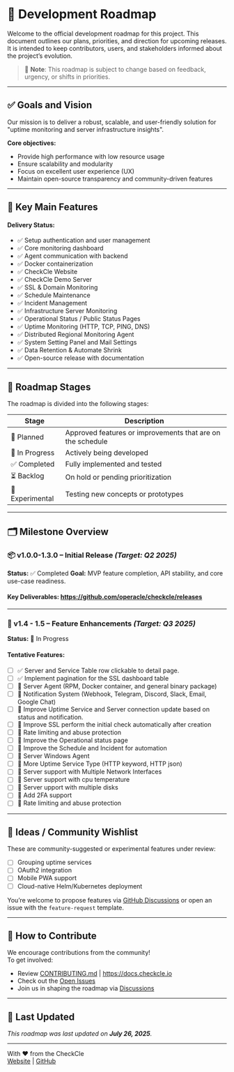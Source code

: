 # 📍 Development Roadmap

Welcome to the official development roadmap for this project. This document outlines our plans, priorities, and direction for upcoming releases. It is intended to keep contributors, users, and stakeholders informed about the project’s evolution.

> 🔄 **Note**: This roadmap is subject to change based on feedback, urgency, or shifts in priorities.

---

## ✅ Goals and Vision

Our mission is to deliver a robust, scalable, and user-friendly solution for "uptime monitoring and server infrastructure insights".

**Core objectives:**
- Provide high performance with low resource usage
- Ensure scalability and modularity
- Focus on excellent user experience (UX)
- Maintain open-source transparency and community-driven features

---

## 🧩 Key Main Features

#### Delivery Status:
- ✅ Setup authentication and user management
- ✅ Core monitoring dashboard
- ✅ Agent communication with backend
- ✅ Docker containerization
- ✅ CheckCle Website
- ✅ CheckCle Demo Server
- ✅ SSL & Domain Monitoring
- ✅ Schedule Maintenance
- ✅ Incident Management
- ✅ Infrastructure Server Monitoring
- ✅ Operational Status / Public Status Pages
- ✅ Uptime Monitoring (HTTP, TCP, PING, DNS)
- ✅ Distributed Regional Monitoring Agent
- ✅ System Setting Panel and Mail Settings
- ✅ Data Retention & Automate Shrink
- ✅ Open-source release with documentation

---
## 🚦 Roadmap Stages

The roadmap is divided into the following stages:

| Stage | Description |
|-------|-------------|
| 🎯 Planned | Approved features or improvements that are on the schedule |
| 🔧 In Progress | Actively being developed |
| ✅ Completed | Fully implemented and tested |
| ⏳ Backlog | On hold or pending prioritization |
| 🧪 Experimental | Testing new concepts or prototypes |

---

## 🗂 Milestone Overview

### 📦 v1.0.0-1.3.0 – Initial Release _(Target: Q2 2025)_
**Status:** ✅ Completed 
**Goal:** MVP feature completion, API stability, and core use-case readiness.

#### Key Deliverables: https://github.com/operacle/checkcle/releases

---

### 🚀 v1.4 - 1.5 – Feature Enhancements _(Target: Q3 2025)_
**Status:** 🔧 In Progress
#### Tentative Features:
- [ ] ✅ Server and Service Table row clickable to detail page.
- [ ] ✅ Implement pagination for the SSL dashboard table
- [ ] 🔧 Server Agent (RPM, Docker container, and general binary package) 
- [ ] 🔧 Notification System (Webhook, Telegram, Discord, Slack, Email, Google Chat)
- [ ] 🔧 Improve Uptime Service and Server connection update based on status and notification.
- [ ] 🔧 Improve SSL perform the initial check automatically after creation 
- [ ] 🔧 Rate limiting and abuse protection
- [ ] 🎯 Improve the Operational status page
- [ ] 🎯 Improve the Schedule and Incident for automation
- [ ] 🎯 Server Windows Agent
- [ ] 🎯 More Uptime Service Type (HTTP keyword, HTTP json)
- [ ] 🎯 Server support with Multiple Network Interfaces 
- [ ] 🎯 Server support with cpu temperature 
- [ ] 🎯 Server upport with multiple disks 
- [ ] 🎯 Add 2FA support
- [ ] 🎯 Rate limiting and abuse protection

---

## 🧠 Ideas / Community Wishlist

These are community-suggested or experimental features under review:

- [ ] Grouping uptime services
- [ ] OAuth2 integration
- [ ] Mobile PWA support
- [ ] Cloud-native Helm/Kubernetes deployment

You’re welcome to propose features via [GitHub Discussions](https://github.com/operacle/checkcle/discussions) or open an issue with the `feature-request` template.

---

## 📌 How to Contribute

We encourage contributions from the community!  
To get involved:

- Review [CONTRIBUTING.md](../CONTRIBUTING.md) | https://docs.checkcle.io
- Check out the [Open Issues](https://github.com/operacle/checkcle/issues)
- Join us in shaping the roadmap via [Discussions](https://github.com/operacle/checkcle/discussions)

---

## 📅 Last Updated
_This roadmap was last updated on **July 26, 2025**._

---

With ❤️ from the CheckCle  
[Website](https://checkcle.io) | [GitHub](https://github.com/operacle/checkcle)

